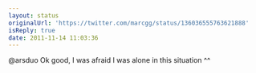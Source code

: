 ```yaml
---
layout: status
originalUrl: 'https://twitter.com/marcgg/status/136036555763621888'
isReply: true
date: 2011-11-14 11:03:36
---
```


@arsduo Ok good, I was afraid I was alone in this situation ^^
